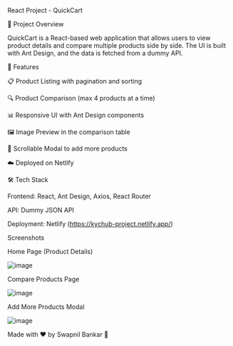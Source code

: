 React Project - QuickCart

🚀 Project Overview

QuickCart is a React-based web application that allows users to view product details and compare multiple products side by side. The UI is built with Ant Design, and the data is fetched from a dummy API.

📌 Features

📋 Product Listing with pagination and sorting

🔍 Product Comparison (max 4 products at a time)

📊 Responsive UI with Ant Design components

🖼 Image Preview in the comparison table

📂 Scrollable Modal to add more products

☁️ Deployed on Netlify

🛠 Tech Stack

Frontend: React, Ant Design, Axios, React Router

API: Dummy JSON API

Deployment: Netlify (https://kychub-project.netlify.app/)

Screenshots

Home Page (Product Details)

![image](https://github.com/user-attachments/assets/66c26b1f-84a7-4723-8260-335a29ce7fad)


Compare Products Page

![image](https://github.com/user-attachments/assets/bf327863-70ad-4420-8721-4a1818dae65b)


Add More Products Modal

![image](https://github.com/user-attachments/assets/46ef4118-3dc7-4921-9ef5-b57da1e44a56)


Made with ❤️ by Swapnil Bankar 🚀


